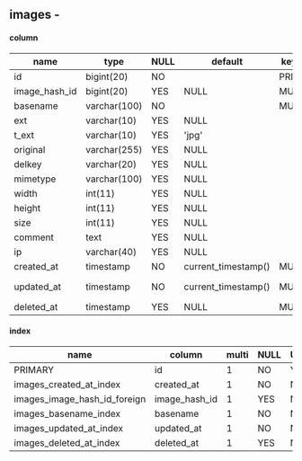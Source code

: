 

	
## images - 
#### column
name|type|NULL|default|key|comment|Extra
----|----|----|----|----|---|---|
id|bigint(20)|NO||PRI||auto_increment|
image_hash_id|bigint(20)|YES|NULL|MUL|image_hash.id||
basename|varchar(100)|NO||MUL|||
ext|varchar(10)|YES|NULL||||
t_ext|varchar(10)|YES|'jpg'||||
original|varchar(255)|YES|NULL||||
delkey|varchar(20)|YES|NULL||||
mimetype|varchar(100)|YES|NULL||||
width|int(11)|YES|NULL||||
height|int(11)|YES|NULL||||
size|int(11)|YES|NULL||||
comment|text|YES|NULL||||
ip|varchar(40)|YES|NULL||||
created_at|timestamp|NO|current_timestamp()|MUL|||
updated_at|timestamp|NO|current_timestamp()|MUL||on update current_timestamp()|
deleted_at|timestamp|YES|NULL|MUL|||

#### index
name|column|multi|NULL|UNIQ
----|----|----|----|----
PRIMARY|id|1|NO|YES|
images_created_at_index|created_at|1|NO|NO|
images_image_hash_id_foreign|image_hash_id|1|YES|NO|
images_basename_index|basename|1|NO|NO|
images_updated_at_index|updated_at|1|NO|NO|
images_deleted_at_index|deleted_at|1|YES|NO|


